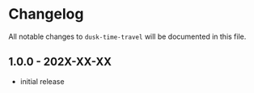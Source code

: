 # Changelog

All notable changes to `dusk-time-travel` will be documented in this file.

## 1.0.0 - 202X-XX-XX

- initial release
